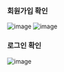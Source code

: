 ### 회원가입 확인
![image](https://github.com/user-attachments/assets/a87ae976-2464-4177-9e97-8ee978ee239a)
![image](https://github.com/user-attachments/assets/94914985-678e-4bde-9ae4-8409bed1ba7e)
### 로그인 확인
![image](https://github.com/user-attachments/assets/78f30eb7-e6ec-4475-907e-06a57aaea12b)
